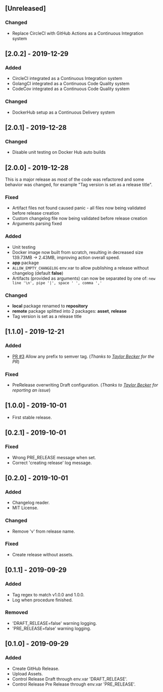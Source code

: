 ## [Unreleased]
### Changed
- Replace CircleCI with GitHub Actions as a Continuous Integration system

## [2.0.2] - 2019-12-29
### Added
- CircleCI integrated as a Continuous Integration system
- GolangCI integrated as a Continuous Code Quality system
- CodeCov integrated as a Continuous Code Quality system

### Changed
- DockerHub setup as a Continuous Delivery system

## [2.0.1] - 2019-12-28
### Changed
- Disable unit testing on Docker Hub auto builds

## [2.0.0] - 2019-12-28
This is a major release as most of the code was refactored and some behavior was changed, for example "Tag version is set as a release title".

### Fixed
- Artifact files not found caused panic - all files now being validated before release creation
- Custom changelog file now being validated before release creation
- Arguments parsing fixed

### Added
- Unit testing
- Docker image now built from scratch, resulting in decreased size 139.73MB -> 2.43MB, improving action overall speed.
- **app** package
- `ALLOW_EMPTY_CHANGELOG` env.var to allow publishing a release without changelog (default **false**)
- Artifacts (provided as arguments) can now be separated by one of: `new line '\n', pipe '|', space ' ', comma ','`

### Changed
- **local** package renamed to **repository**
- **remote** package splitted into 2 packages: **asset**, **release**
- Tag version is set as a release title

## [1.1.0] - 2019-12-21
### Added
- [PR #3](https://github.com/anton-yurchenko/git-release/pull/3) Allow any prefix to semver tag. (*Thanks to [Taylor Becker](https://github.com/tajobe) for the PR*)

### Fixed
- PreRelease overwriting Draft configuration. (*Thanks to [Taylor Becker](https://github.com/tajobe) for reporting an issue*)

## [1.0.0] - 2019-10-01
- First stable release.

## [0.2.1] - 2019-10-01
### Fixed
- Wrong PRE_RELEASE message when set.
- Correct 'creating release' log message.

## [0.2.0] - 2019-10-01
### Added
- Changelog reader.
- MIT License.

### Changed
- Remove 'v' from release name.

### Fixed
- Create release without assets.

## [0.1.1] - 2019-09-29
### Added
- Tag regex to match v1.0.0 and 1.0.0.
- Log when procedure finished.

### Removed
- 'DRAFT_RELEASE=false' warning logging.
- 'PRE_RELEASE=false' warning logging.

## [0.1.0] - 2019-09-29
### Added
- Create GitHub Release.
- Upload Assets.
- Control Release Draft through env.var 'DRAFT_RELEASE'.
- Control Release Pre Release through env.var 'PRE_RELEASE'.
